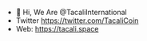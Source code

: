 - 👋 Hi, We Are @TacaliInternational
- Twitter https://twitter.com/TacaliCoin
- Web: https://tacali.space

<!---
TacaliInternational/TacaliInternational is a ✨ special ✨ repository because its `README.md` (this file) appears on your GitHub profile.
You can click the Preview link to take a look at your changes.
--->
